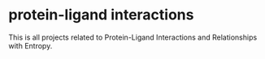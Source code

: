 # protein-ligand interactions

This is all projects related to Protein-Ligand Interactions and Relationships with Entropy.
